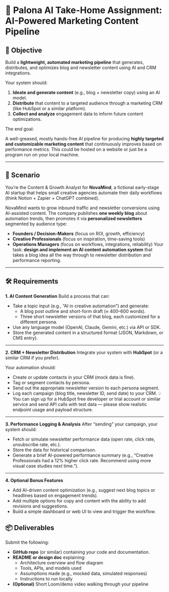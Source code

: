 # 🧪 Palona AI Take-Home Assignment: AI-Powered Marketing Content Pipeline
## 🧠 Objective
Build a **lightweight, automated marketing pipeline** that generates, distributes, and optimizes blog and newsletter content using AI and CRM integrations.

Your system should:

1. **Ideate and generate content** (e.g., blog + newsletter copy) using an AI model.
2. **Distribute** that content to a targeted audience through a marketing CRM (like HubSpot or a similar platform).
3. **Collect and analyze** engagement data to inform future content optimizations.

The end goal:

A well-greased, mostly hands-free AI pipeline for producing **highly targeted and customizable marketing content** that continuously improves based on performance metrics. This could be hosted on a website or just be a program run on your local machine.

---

## 🧭 Scenario
You’re the Content & Growth Analyst for **NovaMind**, a fictional early-stage AI startup that helps small creative agencies automate their daily workflows (think Notion + Zapier + ChatGPT combined).

NovaMind wants to grow inbound traffic and newsletter conversions using AI-assisted content. The company publishes **one weekly blog** about automation trends, then promotes it via **personalized newsletters** segmented by audience type:
- **Founders / Decision-Makers** (focus on ROI, growth, efficiency)
- **Creative Professionals** (focus on inspiration, time-saving tools)
- **Operations Managers** (focus on workflows, integrations, reliability)
Your task: **design and implement an AI content automation system** that takes a blog idea all the way through to newsletter distribution and performance reporting.

---

## 🛠 Requirements
**1. AI Content Generation**
Build a process that can:
- Take a topic input (e.g., “AI in creative automation”) and generate:
  - A blog post outline and short-form draft (≈ 400–600 words).
  - Three short newsletter versions of that blog, each customized for a different persona.
- Use any language model (OpenAI, Claude, Gemini, etc.) via API or SDK.
- Store the generated content in a structured format (JSON, Markdown, or CMS entry).

---

**2. CRM + Newsletter Distribution**
Integrate your system with **HubSpot** (or a similar CRM if you prefer).

Your automation should:

- Create or update contacts in your CRM (mock data is fine).
- Tag or segment contacts by persona.
- Send out the appropriate newsletter version to each persona segment.
- Log each campaign (blog title, newsletter ID, send date) to your CRM.
💡 You can sign up for a HubSpot free developer or trial account or similar service and send API calls with test data — please show realistic endpoint usage and payload structure.

---

**3. Performance Logging & Analysis**
After “sending” your campaign, your system should:
- Fetch or simulate newsletter performance data (open rate, click rate, unsubscribe rate, etc.).
- Store the data for historical comparison.
- Generate a brief AI-powered performance summary (e.g., “Creative Professionals had a 12% higher click rate. Recommend using more visual case studies next time.”).

---

**4. Optional Bonus Features**
- Add AI-driven content optimization (e.g., suggest next blog topics or headlines based on engagement trends).
- Add multiple options for copy and content with the ability to add revisions and suggestions.
- Build a simple dashboard or web UI to view and trigger the workflow.

## 📦 Deliverables
Submit the following:
- **GitHub repo** (or similar) containing your code and documentation.
- **README or design doc** explaining:
  - Architecture overview and flow diagram
  - Tools, APIs, and models used
  - Assumptions made (e.g., mocked data, simulated responses)
  - Instructions to run locally
- **(Optional)** Short Loom/demo video walking through your pipeline

